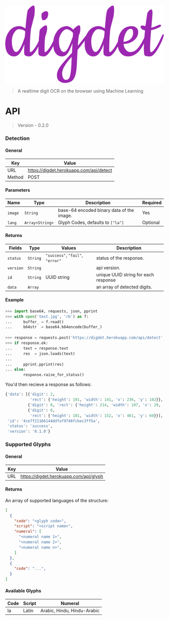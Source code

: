 ![](../.github/logo.png)
> A realtime digit OCR on the browser using Machine Learning

# API
> Version - 0.2.0

### Detection
#### General
| Key    | Value                                   |
|--------|-----------------------------------------|
| URL    | https://digdet.herokuapp.com/api/detect |
| Method | POST                                    |

#### Parameters
| Name    | Type                      | Description                                   | Required |
|---------|---------------------------|-----------------------------------------------|----------|
| `image` | `String`                  | base-64 encoded binary data of the image.     | Yes      |
| `lang`  | `Array<String>`           | Glyph Codes, defaults to `["la"]`             | Optional |

#### Returns
| Fields    | Type     | Values                           | Description
|-----------|----------|----------------------------------|------------
| `status`  | `String` | `"success"`, `"fail"`, `"error"` | status of the response.
| `version` | `String` |                                  | api version.
| `id`      | `String` | UUID string                      | unique UUID string for each response
| `data`    | `Array`  |                                  | an array of detected digits.

#### Example
```python
>>> import base64, requests, json, pprint
>>> with open('test.jpg', 'rb') as f:
...     buffer_ = f.read()
...     b64str  = base64.b64encode(buffer_)

>>> response = requests.post('https://digdet.herokuapp.com/api/detect', { "image": b64str })
>>> if response.ok:
...     text = response.text
...     res  = json.loads(text)
...     
...     pprint.pprint(res)
... else:
        response.raise_for_status()
```

You'd then recieve a response as follows:

```python
{'data': [{'digit': 2,
           'rect': {'height': 191, 'width': 141, 'x': 236, 'y': 102}},
          {'digit': 8, 'rect': {'height': 214, 'width': 107, 'x': 29, 'y': 94}},
          {'digit': 0,
           'rect': {'height': 181, 'width': 152, 'x': 461, 'y': 60}}],
 'id': '4ce7f21166144ddfaf9746fcbec3ff5a',
 'status': 'success',
 'version': '0.1.0'}
```

### Supported Glyphs
#### General
| Key    | Value                                   |
|--------|-----------------------------------------|
| URL    | https://digdet.herokuapp.com/api/glyph  |

#### Returns
An array of supported languages of the structure:
```json
[
  {
    "code": "<glyph code>",
    "script": "<script name>",
    "numeral": [
      "<numeral name 1>",
      "<numeral name 2>",
      "<numeral name n>",
    ]
  },
  {
    "code": "...",
  }
]
```

#### Available Glyphs
| Code | Script | Numeral
|------|--------|---------
| la   | Latin  | Arabic, Hindu, Hindu-Arabic
